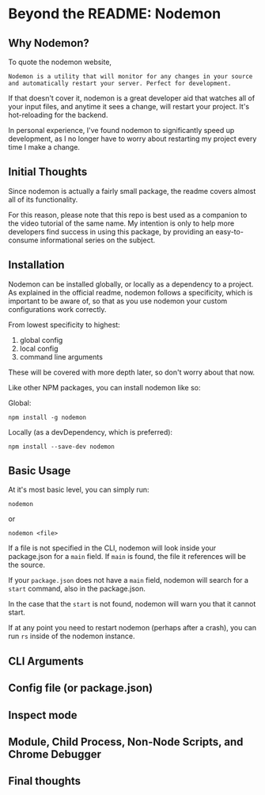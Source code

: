 # Beyond the README: Nodemon

## Why Nodemon?

To quote the nodemon website,

```
Nodemon is a utility that will monitor for any changes in your source and automatically restart your server. Perfect for development.
```

If that doesn't cover it, nodemon is a great developer aid that watches all of your input files, and anytime it sees a change, will restart your project. It's hot-reloading for the backend.

In personal experience, I've found nodemon to significantly speed up development, as I no longer have to worry about restarting my project every time I make a change.

## Initial Thoughts

Since nodemon is actually a fairly small package, the readme covers almost all of its functionality.

For this reason, please note that this repo is best used as a companion to the video tutorial of the same name. My intention is only to help more developers find success in using this package, by providing an easy-to-consume informational series on the subject.

## Installation

Nodemon can be installed globally, or locally as a dependency to a project.
As explained in the official readme, nodemon follows a specificity, which is important to be aware of, so that as you use nodemon your custom configurations work correctly.

From lowest specificity to highest:
1. global config
2. local config
3. command line arguments

These will be covered with more depth later, so don't worry about that now.

Like other NPM packages, you can install nodemon like so:

Global:
```
npm install -g nodemon
```

Locally (as a devDependency, which is preferred):
```
npm install --save-dev nodemon
```

## Basic Usage

At it's most basic level, you can simply run:

```
nodemon
```

or

```
nodemon <file>
```

If a file is not specified in the CLI, nodemon will look inside your package.json for a `main` field. If `main` is found, the file it references will be the source.

If your `package.json` does not have a `main` field, nodemon will search for a `start` command, also in the package.json.

In the case that the `start` is not found, nodemon will warn you that it cannot start.

If at any point you need to restart nodemon (perhaps after a crash), you can run `rs` inside of the nodemon instance.

## CLI Arguments



## Config file (or package.json)

## Inspect mode

## Module, Child Process, Non-Node Scripts, and Chrome Debugger

## Final thoughts